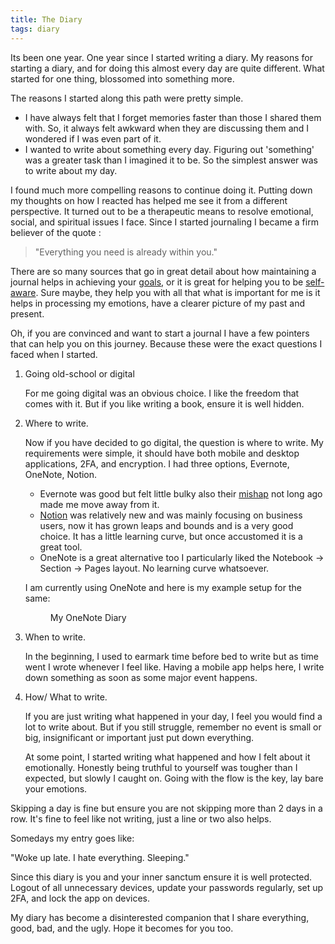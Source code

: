 ```yaml
---
title: The Diary
tags: diary
---
```

Its been one year. One year since I started writing a diary. My reasons for starting a diary, and for doing this almost every day are quite different. What started for one thing, blossomed into something more.

The reasons I started along this path were pretty simple.

- I have always felt that I forget memories faster than those I shared them with. So, it always felt awkward when they are discussing them and I wondered if I was even part of it.
- I wanted to write about something every day. Figuring out 'something' was a greater task than I imagined it to be. So the simplest answer was to write about my day.

I found much more compelling reasons to continue doing it. Putting down my thoughts on how I reacted has helped me see it from a different perspective. It turned out to be a therapeutic means to resolve emotional, social, and spiritual issues I face. Since I started journaling I became a firm believer of the quote :

>"Everything you need is already within you."

There are so many sources that go in great detail about how maintaining a journal helps in achieving your [goals](https://medium.com/mind-cafe/why-keeping-a-daily-journal-could-change-your-life-9a4c11f1a475), or it is great for helping you to be [self-aware](https://lifeskillsthatmatter.com/number-one-self-awareness-habit/). Sure maybe, they help you with all that what is important for me is it helps in processing my emotions, have a clearer picture of my past and present.

Oh, if you are convinced and want to start a journal I have a few pointers that can help you on this journey. Because these were the exact questions I faced when I started.

1. Going old-school or digital

    For me going digital was an obvious choice. I like the freedom that comes with it. But if you like writing a book, ensure it is well hidden.

2. Where to write.

    Now if you have decided to go digital, the question is where to write. My requirements were simple, it should have both mobile and desktop applications, 2FA, and encryption. I had three options, Evernote, OneNote, Notion.

    - Evernote was good but felt little bulky also their [mishap](https://techcrunch.com/2016/12/16/evernote-u-turn/) not long ago made me move away from it.
    - [Notion](http://notion.so) was relatively new and was mainly focusing on business users, now it has grown leaps and bounds and is a very good choice. It has a little learning curve, but once accustomed it is a great tool.
    - OneNote is a great alternative too I particularly liked the Notebook -> Section -> Pages layout. No learning curve whatsoever.

    I am currently using OneNote and here is my example setup for the same:

    <figure class="align-center">
    <a href="#"><img src="{{ '/images/onenotesample.jpg' | relative_url }}" alt=""></a>
    <figcaption>My OneNote Diary</figcaption>
    </figure>

3. When to write.

    In the beginning, I used to earmark time before bed to write but as time went I wrote whenever I feel like. Having a mobile app helps here, I write down something as soon as some major event happens.

4. How/ What to write.

    If you are just writing what happened in your day, I feel you would find a lot to write about. But if you still struggle, remember no event is small or big, insignificant or important just put down everything.

    At some point, I started writing what happened and how I felt about it emotionally. Honestly being truthful to yourself was tougher than I expected, but slowly I caught on. Going with the flow is the key, lay bare your emotions.

Skipping a day is fine but ensure you are not skipping more than 2 days in a row. It's fine to feel like not writing, just a line or two also helps.

Somedays my entry goes like:

"Woke up late. I hate everything. Sleeping."

Since this diary is you and your inner sanctum ensure it is well protected. Logout of all unnecessary devices, update your passwords regularly, set up 2FA, and lock the app on devices.

My diary has become a disinterested companion that I share everything, good, bad, and the ugly. Hope it becomes for you too.
